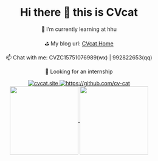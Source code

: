 <div align="center">
    <h1>Hi there 👋 this is CVcat</h1>
</div>

<div align="center">
    <p>🌱 I’m currently learning at hhu</p>
    <p>⛳ My blog url: <a href="https://github.com/cv-cat">CVcat Home</a></p>
    <p>📫 Chat with me: CVZC15751076989(wx) | 992822653(qq)</p>
    <p>🎯 Looking for an internship</p>
</div>

<div align="center">
    <a href="https://cvcat.site">
        <img src="https://img.shields.io/badge/CVcat-Home-skyblue" alt="cvcat.site">
    </a>
    <a href="https://github.com/cv-cat">
        <img src="https://img.shields.io/badge/CVcat-GitHub-mediumpurple" alt="https://github.com/cv-cat">
    </a>
</div>
  
<div align="center">
    <a href="https://github.com/cv-cat">
        <img height=180 align="center" src="https://github-readme-stats.vercel.app/api?username=cv-cat&show_icons=true&count_private=true&hide=prs&theme=default_repocard" />
    </a>
    <a> 
        <img height=180 align="center" src="https://sns-avatar-qc.xhscdn.com/avatar/1040g2jo314d4fmkh5q6g5opfn26ov65182rk9m0?imageView2/2/w/540/format/webp|imageMogr2/strip2" />
    </a>
</div>


